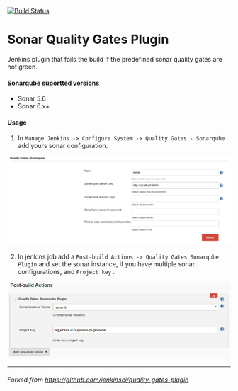 [![Build Status](https://travis-ci.org/arkanjoms/sonar-quality-gates-plugin.svg?branch=master)](https://travis-ci.org/arkanjoms/sonar-quality-gates-plugin)

# Sonar Quality Gates Plugin
Jenkins plugin that fails the build if the predefined sonar quality gates are not green.

#### Sonarqube suportted versions

* Sonar 5.6
* Sonar 6.x+

#### Usage 

1. In `Manage Jenkins -> Configure System -> Quality Gates - Sonarqube` add yours sonar configuration.

![Plugin Configuration](docs/img/sonar-config.png)

2. In jenkins job add a `Post-build Actions -> Quality Gates Sonarqube Plugin` and set the sonar instance, if you have multiple sonar configurations, and `Project key` .

![Job Configuration](docs/img/post-build.png)

_______
###### _Forked from https://github.com/jenkinsci/quality-gates-plugin_
